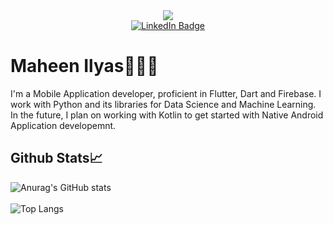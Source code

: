 <div id="header" align="center">
	<img src="https://media1.giphy.com/media/v1.Y2lkPTc5MGI3NjExZWhseTMyZW10N285MHBjZXN0aXkwb2F5Nm53YmY4a3p0cTdsbHpqOSZlcD12MV9pbnRlcm5hbF9naWZfYnlfaWQmY3Q9Zw/RbDKaczqWovIugyJmW/giphy.gif"/>
	<br/>
	<div id="badges">
        <a href="https://www.linkedin.com/in/maheen-ilyas">
          <img
            src="https://img.shields.io/badge/LinkedIn-blue?style=for-the-badge&logo=linkedin&logoColor=white&color=black"
            alt="LinkedIn Badge"
          />
        </a>
      </div>
    </div>
    <div>
      <h1>Maheen Ilyas👩🏽‍💻</h1>
      <p>
        I'm a Mobile Application developer, proficient in Flutter, Dart and Firebase. 
	I work with Python and its libraries for Data Science and Machine Learning. In the future,
	I plan on working with Kotlin to get started with Native Android Application developemnt.
      </p>
	<h2>Github Stats📈</h2>
    </div>
    
![Anurag's GitHub stats](https://github-readme-stats.vercel.app/api?username=Maheen-Ilyas&show_icons=true&theme=dark&rank_icon=github)
<br>
<br>
![Top Langs](https://github-readme-stats.vercel.app/api/top-langs/?username=Maheen-Ilyas&layout=compact&theme=dark)
 
